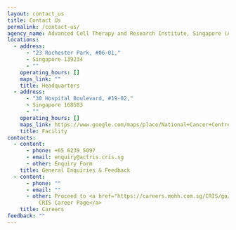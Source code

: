 ```yaml
---
layout: contact_us
title: Contact Us
permalink: /contact-us/
agency_name: Advanced Cell Therapy and Research Institute, Singapore (ACTRIS)
locations:
  - address:
      - "23 Rochester Park, #06-01,"
      - Singapore 139234
      - ""
    operating_hours: []
    maps_link: ""
    title: Headquarters
  - address:
      - "30 Hospital Boulevard, #19-02,"
      - Singapore 168583
      - ""
    operating_hours: []
    maps_link: https://www.google.com/maps/place/National+Cancer+Centre+Singapore/@1.2813864,103.8350251,17z/data=!3m2!4b1!5s0x31da196e2e15d245:0xc1c636fec01f9ef2!4m6!3m5!1s0x31da19909375092d:0x1cd410241a068484!8m2!3d1.281381!4d103.8376!16zL20vMGM2emNz!5m1!1e1?entry=ttu
    title: Facility
contacts:
  - content:
      - phone: +65 6239 5097
      - email: enquiry@actris.cris.sg
      - other: Enquiry Form
    title: General Enquiries & Feedback
  - content:
      - phone: ""
      - email: ""
      - other: Proceed to <a href="https://careers.mohh.com.sg/CRIS/go/CRIS/680844/">
          CRIS Career Page</a>
    title: Careers
feedback: ""
---
```

